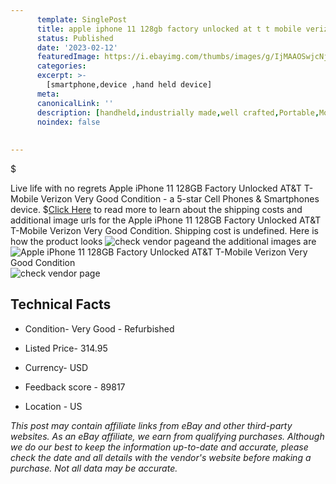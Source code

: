```yaml
---
      template: SinglePost
      title: apple iphone 11 128gb factory unlocked at t t mobile verizon very good condition
      status: Published
      date: '2023-02-12'
      featuredImage: https://i.ebayimg.com/thumbs/images/g/IjMAAOSwjcNjRsrM/s-l225.jpg
      categories: 
      excerpt: >-
        [smartphone,device ,hand held device]
      meta:
      canonicalLink: ''
      description: [handheld,industrially made,well crafted,Portable,Mobile,Compact,Convenient,Lightweight,Maneuverable,Man-portable,Miniature,Carriable,Hand-held,Light,Holdable,Transportable,Mobile device,Pocket-sized,On-the-go,Wireless,Cordless,Compact size,Convenient size, smartphone,device ,hand held device]
      noindex: false
      
        
---
```

$

Live life with no regrets Apple iPhone 11 128GB Factory Unlocked AT&T T-Mobile Verizon Very Good Condition - a 5-star Cell Phones & Smartphones device.
$[Click Here](https://www.ebay.com/itm/294293490992?hash=item4485424d30%3Ag%3AIjMAAOSwjcNjRsrM&mkevt=1&mkcid=1&mkrid=711-53200-19255-0&campid=%253CePNCampaignId%253E&customid=%253CreferenceId%253E&toolid=10049) to read more to learn about the shipping costs and additional image urls for the Apple iPhone 11 128GB Factory Unlocked AT&T T-Mobile Verizon Very Good Condition. Shipping cost is undefined. Here is how the product looks ![check vendor page](https://i.ebayimg.com/thumbs/images/g/IjMAAOSwjcNjRsrM/s-l225.jpg)and the additional images are![Apple iPhone 11 128GB Factory Unlocked AT&T T-Mobile Verizon Very Good Condition](https://i.ebayimg.com/images/g/IjMAAOSwjcNjRsrM/s-l1200.jpg)![check vendor page](https://origin-galleryplus.ebayimg.com/ws/web/294293490992_2_0_1/225x225.jpg)



 ## Technical Facts 



     
      

 - Condition- Very Good - Refurbished 


      

 - Listed Price- 314.95 


      

 - Currency- USD 


      

 - Feedback score - 89817 


      

 - Location - US 


      
      

 *_This post may contain affiliate links from eBay and other third-party websites. As an eBay affiliate, we earn from qualifying purchases. Although we do our best to keep the information up-to-date and accurate, please check the date and all details with the vendor's website before making a purchase. Not all data may be accurate._*






